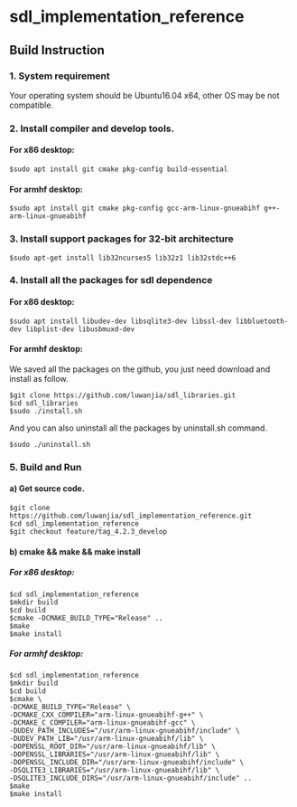 # sdl_implementation_reference
## Build Instruction

### 1. System requirement
Your operating system should be Ubuntu16.04 x64, other OS may be not compatible.

### 2. Install compiler and develop tools.
#### For x86 desktop:
```shell
$sudo apt install git cmake pkg-config build-essential
```
#### For armhf desktop:
```shell
$sudo apt install git cmake pkg-config gcc-arm-linux-gnueabihf g++-arm-linux-gnueabihf
```

### 3. Install support packages for 32-bit architecture
```shell
$sudo apt-get install lib32ncurses5 lib32z1 lib32stdc++6
```

### 4. Install all the packages for sdl dependence
#### For x86 desktop:
```shell
$sudo apt install libudev-dev libsqlite3-dev libssl-dev libbluetooth-dev libplist-dev libusbmuxd-dev
```
#### For armhf desktop:
We saved all the packages on the github, you just need download and install as follow.
```shell
$git clone https://github.com/luwanjia/sdl_libraries.git
$cd sdl_libraries
$sudo ./install.sh
```
And you can also uninstall all the packages by uninstall.sh command.
```shell
$sudo ./uninstall.sh
```

### 5. Build and Run

#### a) Get source code.
```shell
$git clone https://github.com/luwanjia/sdl_implementation_reference.git
$cd sdl_implementation_reference
$git checkout feature/tag_4.2.3_develop
```
#### b) cmake && make && make install
##### For x86 desktop:
```shell
$cd sdl_implementation_reference
$mkdir build
$cd build
$cmake -DCMAKE_BUILD_TYPE="Release" ..
$make
$make install
```
##### For armhf desktop:
```shell
$cd sdl_implementation_reference
$mkdir build
$cd build
$cmake \
-DCMAKE_BUILD_TYPE="Release" \
-DCMAKE_CXX_COMPILER="arm-linux-gnueabihf-g++" \
-DCMAKE_C_COMPILER="arm-linux-gnueabihf-gcc" \
-DUDEV_PATH_INCLUDES="/usr/arm-linux-gnueabihf/include" \
-DUDEV_PATH_LIB="/usr/arm-linux-gnueabihf/lib" \
-DOPENSSL_ROOT_DIR="/usr/arm-linux-gnueabihf/lib" \
-DOPENSSL_LIBRARIES="/usr/arm-linux-gnueabihf/lib" \
-DOPENSSL_INCLUDE_DIR="/usr/arm-linux-gnueabihf/include" \
-DSQLITE3_LIBRARIES="/usr/arm-linux-gnueabihf/lib" \
-DSQLITE3_INCLUDE_DIRS="/usr/arm-linux-gnueabihf/include" ..
$make
$make install
```
